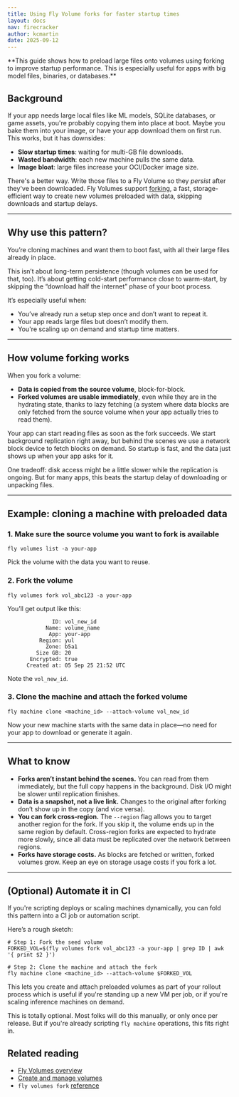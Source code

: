 ```yaml
---
title: Using Fly Volume forks for faster startup times
layout: docs
nav: firecracker
author: kcmartin
date: 2025-09-12
---
```


<div class="callout">
**This guide shows how to preload large files onto volumes using forking to improve startup performance. This is especially useful for apps with big model files, binaries, or databases.**
</div>

## Background

If your app needs large local files like ML models, SQLite databases, or game assets, you're probably copying them into place at boot. Maybe you bake them into your image, or have your app download them on first run. This works, but it has downsides:

- **Slow startup times**: waiting for multi-GB  file downloads.
- **Wasted bandwidth**: each new machine pulls the same data.
- **Image bloat**: large files increase your OCI/Docker image size.

There's a better way. Write those files to a Fly Volume so they _persist_ after they've been downloaded. Fly Volumes support [forking](docs/volumes/volume-manage/#create-a-copy-of-a-volume-fork-a-volume), a fast, storage-efficient way to create new volumes preloaded with data, skipping downloads and startup delays.

---

## Why use this pattern?

You’re cloning machines and want them to boot fast, with all their large files already in place.

This isn’t about long-term persistence (though volumes can be used for that, too). It’s about getting cold-start performance close to warm-start, by skipping the “download half the internet” phase of your boot process.

It’s especially useful when:

- You’ve already run a setup step once and don’t want to repeat it.
- Your app reads large files but doesn’t modify them.
- You're scaling up on demand and startup time matters.

---

## How volume forking works

When you fork a volume:

- **Data is copied from the source volume**, block-for-block.
- **Forked volumes are usable immediately**, even while they are in the hydrating state, thanks to lazy fetching (a system where data blocks are only fetched from the source volume when your app actually tries to read them).

Your app can start reading files as soon as the fork succeeds. We start background replication right away, but behind the scenes we use a network block device to fetch blocks on demand. So startup is fast, and the data just shows up when your app asks for it.

One tradeoff: disk access might be a little slower while the replication is ongoing. But for many apps, this beats the startup delay of downloading or unpacking files.

---

## Example: cloning a machine with preloaded data

### 1. Make sure the source volume you want to fork is available

```
fly volumes list -a your-app
```

Pick the volume with the data you want to reuse.

### 2. Fork the volume

```
fly volumes fork vol_abc123 -a your-app
```

You’ll get output like this:

```
              ID: vol_new_id
            Name: volume_name
             App: your-app
          Region: yul
            Zone: b5a1
         Size GB: 20
       Encrypted: true
      Created at: 05 Sep 25 21:52 UTC
```

Note the `vol_new_id`.

### 3. Clone the machine and attach the forked volume

```
fly machine clone <machine_id> --attach-volume vol_new_id
```

Now your new machine starts with the same data in place—no need for your app to download or generate it again.

---

## What to know

- **Forks aren’t instant behind the scenes.** You can read from them immediately, but the full copy happens in the background. Disk I/O might be slower until replication finishes.
- **Data is a snapshot, not a live link.** Changes to the original after forking don’t show up in the copy (and vice versa).
- **You can fork cross‑region.** The `--region` flag allows you to target another region for the fork. If you skip it, the volume ends up in the same region by default.  Cross-region forks are expected to hydrate more slowly, since all data must be replicated over the network between regions.
- **Forks have storage costs.** As blocks are fetched or written, forked volumes grow. Keep an eye on storage usage costs if you fork a lot.

---

## (Optional) Automate it in CI

If you're scripting deploys or scaling machines dynamically, you can fold this pattern into a CI job or automation script.

Here’s a rough sketch:

```
# Step 1: Fork the seed volume
FORKED_VOL=$(fly volumes fork vol_abc123 -a your-app | grep ID | awk '{ print $2 }')

# Step 2: Clone the machine and attach the fork
fly machine clone <machine_id> --attach-volume $FORKED_VOL
```

This lets you create and attach preloaded volumes as part of your rollout process which is useful if you're standing up a new VM per job, or if you're scaling inference machines on demand.

This is totally optional. Most folks will do this manually, or only once per release. But if you're already scripting `fly machine` operations, this fits right in.

## Related reading

- [Fly Volumes overview](/docs/volumes/overview/)
- [Create and manage volumes](/docs/volumes/volume-manage/)
- `fly volumes fork` [reference](/docs/flyctl/volumes-fork/)

